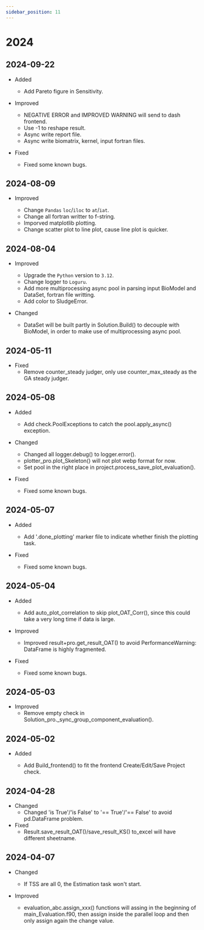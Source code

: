 ```yaml
---
sidebar_position: 11
---
```


# 2024

## 2024-09-22

- Added

  - Add Pareto figure in Sensitivity.

- Improved

  - NEGATIVE ERROR and IMPROVED WARNING will send to dash frontend.
  - Use -1 to reshape result.
  - Async write report file.
  - Async write biomatrix, kernel, input fortran files.

- Fixed
  - Fixed some known bugs.

## 2024-08-09

- Improved

  - Change `Pandas` `loc`/`iloc` to `at`/`iat`.
  - Change all fortran writter to f-string.
  - Imporved matplotlib plotting.
  - Change scatter plot to line plot, cause line plot is quicker.

## 2024-08-04

- Improved

  - Upgrade the `Python` version to `3.12`.
  - Change logger to `Loguru`.
  - Add more multiprocessing async pool in parsing input BioModel and DataSet, fortran file writting.
  - Add color to SludgeError.

- Changed

  - DataSet will be built partly in Solution.Build() to decouple with BioModel, in order to make use of multiprocessing async pool.

## 2024-05-11

- Fixed
  - Remove counter_steady judger, only use counter_max_steady as the GA steady judger.

## 2024-05-08

- Added

  - Add check.PoolExceptions to catch the pool.apply_async() exception.

- Changed

  - Changed all logger.debug() to logger.error().
  - plotter_pro.plot_Skeleton() will not plot webp format for now.
  - Set pool in the right place in project.process_save_plot_evaluation().

- Fixed
  - Fixed some known bugs.

## 2024-05-07

- Added

  - Add '.done_plotting' marker file to indicate whether finish the plotting task.

- Fixed
  - Fixed some known bugs.

## 2024-05-04

- Added

  - Add auto_plot_correlation to skip plot_OAT_Corr(), since this could take a very long time if data is large.

- Improved

  - Improved result+pro.get_result_OAT() to avoid PerformanceWarning: DataFrame is highly fragmented.

- Fixed
  - Fixed some known bugs.

## 2024-05-03

- Improved
  - Remove empty check in Solution_pro.\_sync_group_component_evaluation().

## 2024-05-02

- Added

  - Add Build_frontend() to fit the frontend Create/Edit/Save Project check.

## 2024-04-28

- Changed
  - Changed 'is True'/'is False' to '== True'/'== False' to avoid pd.DataFrame problem.
- Fixed
  - Result.save_result_OAT()/save_result_KS() to_excel will have different sheetname.

## 2024-04-07

- Changed

  - If TSS are all 0, the Estimation task won't start.

- Improved
  - evaluation_abc.assign_xxx() functions will assing in the beginning of main_Evaluation.f90, then assign inside the parallel loop and then only assign again the change value.
